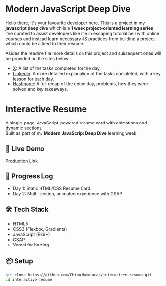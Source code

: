 # Modern JavaScript Deep Dive

Hello there, it's your favourite developer here. This is a project in my **javascript deep dive** which is a **1 week project-oriented learning series** i've curated to assist
developers like me in escaping tutorial hell with online courses and instead learn necessary JS practices from building a project which could be added to their resume.

Asides the readme file more details on this project and subsequent ones will be provided on the sites below:

- [X](https://x.com/ChibuikemLucas): A list of the tasks completed for the day.
- [Linkedin](https://linkedin.com/in/chibuikem-lucas-073355261/): A more detailed explanation of the tasks completed, with a key lesson for each day.
- [Hashnode](https://the-developer-experience.hashnode.dev): A full recap of the entire day, problems, how they were solved and key takeaways.


# Interactive Resume

A single-page, JavaScript-powered resume card with animations and dynamic sections.  
Built as part of my **Modern JavaScript Deep Dive** learning week.

## 🚀 Live Demo
[Production Link](https://interactive-resume-bice.vercel.app/)  

## 📅 Progress Log
- Day 1: Static HTML/CSS Resume Card
- Day 2: Multi-section, animated experience with GSAP

## 🛠 Tech Stack
- HTML5
- CSS3  (Flexbox, Gradients)
- JavaScript (ES6+)
- GSAP
- Vercel for hosting

## 📦 Setup
```bash
git clone https://github.com/ChibuikemLucas/interactive-resume.git
cd interactive-resume
